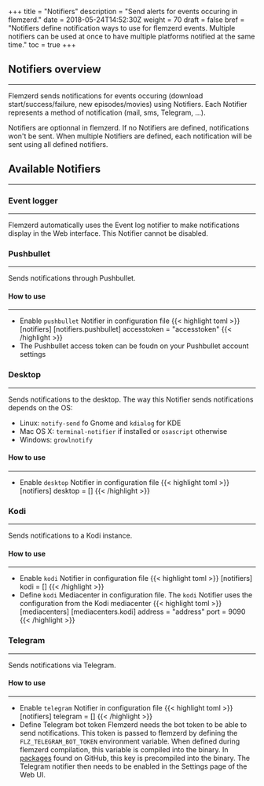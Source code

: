 +++
title = "Notifiers"
description = "Send alerts for events occuring in flemzerd."
date = 2018-05-24T14:52:30Z
weight = 70
draft = false
bref = "Notifiers define notification ways to use for flemzerd events. Multiple notifiers can be used at once to have multiple platforms notified at the same time."
toc = true
+++

## Notifiers overview
---

Flemzerd sends notifications for events occuring (download start/success/failure, new episodes/movies) using Notifiers. Each Notifier represents a method of notification (mail, sms, Telegram, ...).

Notifiers are optionnal in flemzerd. If no Notifiers are defined, notifications won't be sent. When multiple Notifiers are defined, each notification will be sent using all defined notifiers.

## Available Notifiers
---

### Event logger
---
Flemzerd automatically uses the Event log notifier to make notifications display in the Web interface. This Notifier cannot be disabled.


### Pushbullet
---
 Sends notifications through Pushbullet.

#### How to use
---
* Enable `pushbullet` Notifier in configuration file
{{< highlight toml >}}
[notifiers]
    [notifiers.pushbullet]
        accesstoken = "accesstoken"
{{< /highlight >}}
* The Pushbullet access token can be foudn on your Pushbullet account settings

### Desktop
---
 Sends notifications to the desktop. The way this Notifier sends notifications depends on the OS:
 * Linux: `notify-send` fo Gnome and `kdialog` for KDE
 * Mac OS X: `terminal-notifier` if installed or `osascript` otherwise
 * Windows: `growlnotify`

#### How to use
---
* Enable `desktop` Notifier in configuration file
{{< highlight toml >}}
[notifiers]
    desktop = []
{{< /highlight >}}

### Kodi
---
 Sends notifications to a Kodi instance.

#### How to use
---
* Enable `kodi` Notifier in configuration file
{{< highlight toml >}}
[notifiers]
    kodi = []
{{< /highlight >}}
* Define `kodi` Mediacenter in configuration file. The `kodi` Notifier uses the configuration from the Kodi mediacenter
{{< highlight toml >}}
[mediacenters]
    [mediacenters.kodi]
        address = "address"
        port = 9090
{{< /highlight >}}

### Telegram
---
 Sends notifications via Telegram.

#### How to use
---
* Enable `telegram` Notifier in configuration file
{{< highlight toml >}}
[notifiers]
    telegram = []
{{< /highlight >}}
* Define Telegram bot token
    Flemzerd needs the bot token to be able to send notifications. This token is passed to flemzerd by defining the `FLZ_TELEGRAM_BOT_TOKEN` environment variable. When defined during flemzerd compilation, this variable is compiled into the binary.
    In [packages](https://github.com/macarrie/flemzerd/releases) found on GitHub, this key is precompiled into the binary.
    The Telegram notifier then needs to be enabled in the Settings page of the Web UI.


